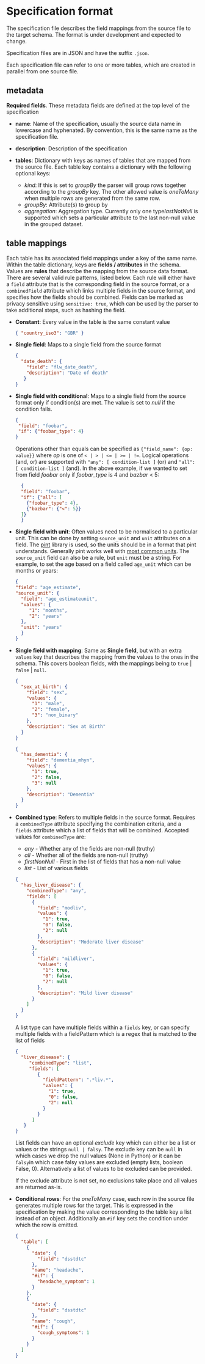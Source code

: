 # Specification format

The specification file describes the field mappings from the source file to the
target schema. The format is under development and expected to change.

Specification files are in JSON and have the suffix `.json`.

Each specification file can refer to one or more tables, which are
created in parallel from one source file.

## metadata

**Required fields**. These metadata fields are defined at the top level of the specification

* **name**: Name of the specification, usually the source data name in
  lowercase and hyphenated. By convention, this is the same name as the
  specification file.
* **description**: Description of the specification
* **tables**: Dictionary with keys as names of tables that are
  mapped from the source file. Each table key contains a dictionary
  with the following optional keys:

  * *kind*: If this is set to *groupBy* the parser will group
    rows together according to the *groupBy* key. The other
    allowed value is *oneToMany* when multiple rows are
    generated from the same row.
  * *groupBy*: Attribute(s) to group by
  * *aggregation*: Aggregation type. Currently only one
    type*lastNotNull* is supported which sets a particular
    attribute to the last non-null value in the grouped dataset.

## table mappings

Each table has its associated field mappings under a key of the same
name. Within the table dictionary, keys are **fields / attributes** in the schema. Values are **rules**
that describe the mapping from the source data format. There are several valid
rule patterns, listed below. Each rule will either have a `field` attribute
that is the corresponding field in the source format, or a `combinedField`
attribute which links multiple fields in the source format, and specifies how
the fields should be combined. Fields can be marked as privacy sensitive using
`sensitive: true`, which can be used by the parser to take additional steps,
such as hashing the field.

* **Constant**: Every value in the table is the same constant value
  ```json
  { "country_iso3": "GBR" }
  ```

* **Single field**: Maps to a single field from the source format
  ```json
  {
    "date_death": {
      "field": "flw_date_death",
      "description": "Date of death"
     }
  }

* **Single field with conditional**: Maps to a single field from the source format
  only if condition(s) are met. The value is set to *null* if the condition fails.

  ```json
  {
   "field": "foobar",
   "if": {"foobar_type": 4}
  }
  ```

  Operations other than equals can be specified as `{"field_name": {op: value}}`
  where *op* is one of `< | > | <= | >= | !=`. Logical operations (and, or) are
  supported with `"any": [ condition-list ]` (or) and `"all": [ condition-list ]` (and).
  In the above example, if we wanted to set from field *foobar* only if
  *foobar_type* is 4 and *bazbar* < 5:

  ```json
    {
    "field": "foobar",
    "if": {"all": [
      {"foobar_type": 4},
      {"bazbar": {"<": 5}}
    ]}
    }
  ```

* **Single field with unit**: Often values need to be normalised to a particular unit.
  This can be done by setting `source_unit` and `unit` attributes on a field. The
  [pint](https://pint.readthedocs.io) library is used, so the units should be in a format
  that pint understands. Generally pint works well with
  [most common units](https://github.com/hgrecco/pint/blob/master/pint/default_en.txt).
  The `source_unit` field can also be a rule, but `unit` must be a string. For example,
  to set the age based on a field called `age_unit` which can be months or years:

  ```json
  {
  "field": "age_estimate",
  "source_unit": {
    "field": "age_estimateunit",
    "values": {
       "1": "months",
       "2": "years"
    },
    "unit": "years"
    }
  }
  ```

* **Single field with mapping**: Same as **Single field**, but with an extra
  `values` key that describes the mapping from the values to the ones in the
  schema. This covers boolean fields, with the mappings being to `true` | `false` | `null`.
  ```json
  {
    "sex_at_birth": {
      "field": "sex",
      "values": {
        "1": "male",
        "2": "female",
        "3": "non_binary"
      },
      "description": "Sex at Birth"
    }
  }
  ```

  ```json
  {
    "has_dementia": {
      "field": "dementia_mhyn",
      "values": {
        "1": true,
        "2": false,
        "3": null
      },
      "description": "Dementia"
    }
  }
  ```

* **Combined type**: Refers to multiple fields in the source format. Requires
  a `combinedType` attribute specifying the combination criteria, and
  a `fields` attribute which a list of fields that will be combined.
  Accepted values for `combinedType` are:

  * *any* - Whether any of the fields are non-null (truthy)
  * *all* - Whether all of the fields are non-null (truthy)
  * *firstNonNull* - First in the list of fields that has a non-null value
  * *list* - List of various fields

  ```json
  {
    "has_liver_disease": {
      "combinedType": "any",
      "fields": [
        {
          "field": "modliv",
          "values": {
            "1": true,
            "0": false,
            "2": null
          },
          "description": "Moderate liver disease"
        },
        {
          "field": "mildliver",
          "values": {
            "1": true,
            "0": false,
            "2": null
          },
          "description": "Mild liver disease"
        }
      ]
    }
  }
  ```

  A list type can have multiple fields within a `fields` key, or can specify
  multiple fields with a fieldPattern which is a regex that is matched to the
  list of fields

  ```json
  {
    "liver_disease": {
       "combinedType": "list",
       "fields": [
          {
            "fieldPattern": ".*liv.*",
            "values": {
              "1": true,
              "0": false,
              "2": null
            }
          }
        ]
     }
  }
  ```

  List fields can have an optional *exclude* key which can either be a list or values
  or the strings `null | falsy`. The exclude key can be `null` in which cases we drop the null values (None in Python) or it can be `falsy`in which case falsy values are excluded (empty lists, boolean False, 0). Alternatively a list of values to be excluded can be provided.

  If the exclude attribute is not set, no exclusions take place and all values are returned as-is.

* **Conditional rows**: For the *oneToMany* case, each row in the source file generates
  multiple rows for the target. This is expressed in the specification by making the
  value corresponding to the table key a list instead of an object. Additionally
  an `#if` key sets the condition under which the row is emitted.

  ```json
  {
    "table": [
      {
        "date": {
          "field": "dsstdtc"
        },
        "name": "headache",
        "#if": {
          "headache_symptom": 1
        }
      },
      {
        "date": {
          "field": "dsstdtc"
        },
        "name": "cough",
        "#if": {
          "cough_symptoms": 1
        }
      }
    ]
  }
  ```